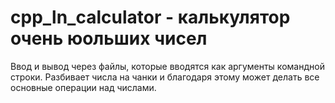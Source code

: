 # cpp_ln_calculator - калькулятор очень юольших чисел

Ввод и вывод через файлы, которые вводятся как аргументы командной строки. Разбивает числа на чанки и благодаря этому может делать все основные операции над числами. 
